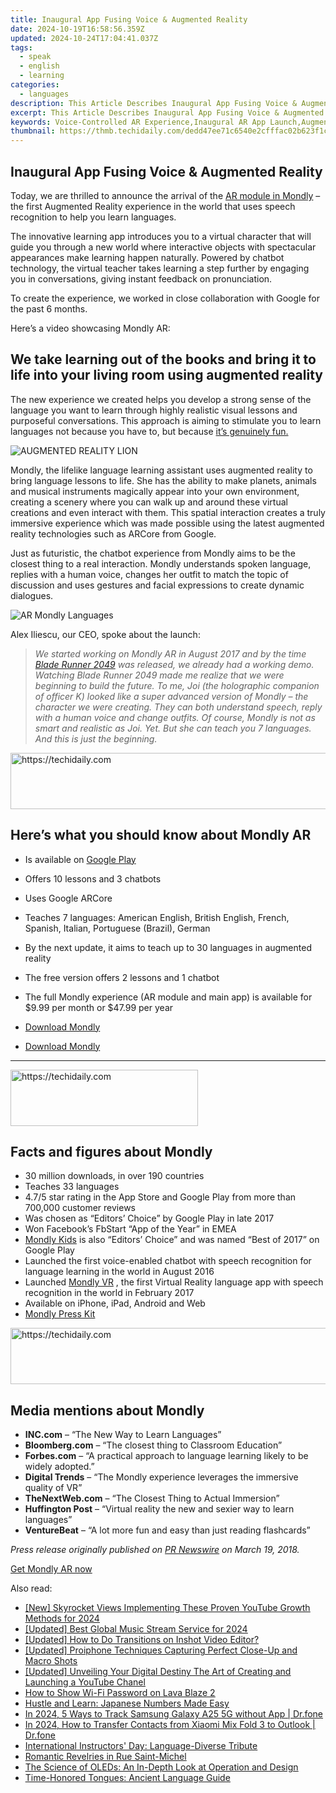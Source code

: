 ```yaml
---
title: Inaugural App Fusing Voice & Augmented Reality
date: 2024-10-19T16:58:56.359Z
updated: 2024-10-24T17:04:41.037Z
tags:
  - speak
  - english
  - learning
categories:
  - languages
description: This Article Describes Inaugural App Fusing Voice & Augmented Reality
excerpt: This Article Describes Inaugural App Fusing Voice & Augmented Reality
keywords: Voice-Controlled AR Experience,Inaugural AR App Launch,Augmented Reality Interaction,Hands-Free AR Technology,Voice Recognition in AR Apps,First-of-Its-Kind Augmented Reality,Multi-Sensory Augmented Reality Experience
thumbnail: https://thmb.techidaily.com/dedd47ee71c6540e2cfffac02b623f1cf3c7cf338a66452083b2b419452eed1f.jpg
---
```


## Inaugural App Fusing Voice & Augmented Reality

 Today, we are thrilled to announce the arrival of the [AR module in Mondly](https://shop.mondly.com/affiliate.php?ACCOUNT=ATISTUDI&AFFILIATE=108875&PATH=https://www.mondly.com?AFFILIATE=108875) – the first Augmented Reality experience in the world that uses speech recognition to help you learn languages.

 The innovative learning app introduces you to a virtual character that will guide you through a new world where interactive objects with spectacular appearances make learning happen naturally. Powered by chatbot technology, the virtual teacher takes learning a step further by engaging you in conversations, giving instant feedback on pronunciation.

 To create the experience, we worked in close collaboration with Google for the past 6 months.

Here’s a video showcasing Mondly AR:

##

## We take learning out of the books and bring it to life into your living room using augmented reality

 The new experience we created helps you develop a strong sense of the language you want to learn through highly realistic visual lessons and purposeful conversations. This approach is aiming to stimulate you to learn languages not because you have to, but because [it’s genuinely fun.](https://shop.mondly.com/affiliate.php?ACCOUNT=ATISTUDI&AFFILIATE=108875&PATH=https://www.mondly.com?AFFILIATE=108875)

![AUGMENTED REALITY LION](https://media.giphy.com/media/ckAvyr8RNxvc0Tbued/giphy.gif "Introducing The First Augmented Reality Language App With Speech Recognition 2")

 Mondly, the lifelike language learning assistant uses augmented reality to bring language lessons to life. She has the ability to make planets, animals and musical instruments magically appear into your own environment, creating a scenery where you can walk up and around these virtual creations and even interact with them. This spatial interaction creates a truly immersive experience which was made possible using the latest augmented reality technologies such as ARCore from Google.

 Just as futuristic, the chatbot experience from Mondly aims to be the closest thing to a real interaction. Mondly understands spoken language, replies with a human voice, changes her outfit to match the topic of discussion and uses gestures and facial expressions to create dynamic dialogues.

![AR Mondly Languages](https://media.giphy.com/media/5eF84ByiI55ql9Xyrk/giphy.gif "Introducing The First Augmented Reality Language App With Speech Recognition 3")

Alex Iliescu, our CEO, spoke about the launch:

> _We started working on Mondly AR in August 2017 and by the time [Blade Runner 2049](http://www.imdb.com/title/tt1856101/) was released, we already had a working demo. Watching Blade Runner 2049 made me realize that we were beginning to build the future. To me, Joi (the holographic companion of officer K) looked like a super advanced version of Mondly – the character we were creating. They can both understand speech, reply with a human voice and change outfits. Of course, Mondly is not as smart and realistic as Joi. Yet. But she can teach you 7 languages. And this is just the beginning._

<!-- affiliate ads begin -->
<a href="https://aligracehair.sjv.io/c/5597632/2080333/19272" target="_top" id="2080333">
  <img src="//a.impactradius-go.com/display-ad/19272-2080333" border="0" alt="https://techidaily.com" width="728" height="90"/>
</a>
<img height="0" width="0" src="https://aligracehair.sjv.io/i/5597632/2080333/19272" style="position:absolute;visibility:hidden;" border="0" />
<!-- affiliate ads end -->

## Here’s what you should know about Mondly AR

* Is available on [Google Play](https://play.google.com/store/apps/details?id=com.atistudios.mondlyar.languages&hl=en)
* Offers 10 lessons and 3 chatbots
* Uses Google ARCore
* Teaches 7 languages: American English, British English, French, Spanish, Italian, Portuguese (Brazil), German
* By the next update, it aims to teach up to 30 languages in augmented reality
* The free version offers 2 lessons and 1 chatbot
* The full Mondly experience (AR module and main app) is available for $9.99 per month or $47.99 per year

* [Download Mondly](https://www.facebook.com/sharer/sharer.php?u=https%3A%2F%2Fwww.mondly.com%2Fblog%2Fintroducing-first-augmented-reality-language-app-speech-recognition%2F&t=Introducing+the+First+Augmented+Reality+Language+App+with+Speech+Recognition "Share on Facebook")
* [Download Mondly](https://shop.mondly.com/affiliate.php?ACCOUNT=ATISTUDI&AFFILIATE=108875&PATH=https://www.mondly.com?AFFILIATE=108875)

---

<!-- affiliate ads begin -->
<a href="https://aligracehair.sjv.io/c/5597632/2087234/19272" target="_top" id="2087234">
  <img src="//a.impactradius-go.com/display-ad/19272-2087234" border="0" alt="https://techidaily.com" width="300" height="90"/>
</a>
<img height="0" width="0" src="https://aligracehair.sjv.io/i/5597632/2087234/19272" style="position:absolute;visibility:hidden;" border="0" />
<!-- affiliate ads end -->

## Facts and figures about Mondly

* 30 million downloads, in over 190 countries
* Teaches 33 languages
* 4.7/5 star rating in the App Store and Google Play from more than 700,000 customer reviews
* Was chosen as “Editors’ Choice” by Google Play in late 2017
* Won Facebook’s FbStart “App of the Year” in EMEA
* [Mondly Kids](https://play.google.com/store/apps/details?id=com.atistudios.mondly.kids.languages) is also “Editors’ Choice” and was named “Best of 2017” on Google Play
* Launched the first voice-enabled chatbot with speech recognition for language learning in the world in August 2016
* Launched [Mondly VR](https://www.oculus.com/experiences/quest/4214902388537196/?utm%5Fsource=mondly&utm%5Fcampaign=blog&utm%5Fchannel=direct) , the first Virtual Reality language app with speech recognition in the world in February 2017
* Available on iPhone, iPad, Android and Web
* [Mondly Press Kit](https://www.dropbox.com/sh/vo4j5214zvwdxy5/AAC20VxIgpuiEe7ED2%5F37VNEa?dl=0)

<!-- affiliate ads begin -->
<a href="https://homestyler.sjv.io/c/5597632/1943647/22993" target="_top" id="1943647">
  <img src="//a.impactradius-go.com/display-ad/22993-1943647" border="0" alt="https://techidaily.com" width="728" height="90"/>
</a>
<img height="0" width="0" src="https://homestyler.sjv.io/i/5597632/1943647/22993" style="position:absolute;visibility:hidden;" border="0" />
<!-- affiliate ads end -->

## Media mentions about Mondly

* **INC.com** – “The New Way to Learn Languages”
* **Bloomberg.com** – “The closest thing to Classroom Education”
* **Forbes.com** – “A practical approach to language learning likely to be widely adopted.”
* **Digital Trends** – “The Mondly experience leverages the immersive quality of VR”
* **TheNextWeb.com** – “The Closest Thing to Actual Immersion”
* **Huffington Post** – “Virtual reality the new and sexier way to learn languages”
* **VentureBeat** – “A lot more fun and easy than just reading flashcards”

 _Press release originally published on [PR Newswire](https://www.prnewswire.com/news-releases/mondly-launches-the-first-augmented-reality-experience-that-uses-speech-recognition-to-teach-languages-677259213.html) on March 19, 2018._

[Get Mondly AR now](https://play.google.com/store/apps/details?id=com.atistudios.mondlyar.languages&hl=en "Get Mondly AR now")

<ins class="adsbygoogle"
     style="display:block"
     data-ad-format="autorelaxed"
     data-ad-client="ca-pub-7571918770474297"
     data-ad-slot="1223367746"></ins>

<ins class="adsbygoogle"
     style="display:block"
     data-ad-client="ca-pub-7571918770474297"
     data-ad-slot="8358498916"
     data-ad-format="auto"
     data-full-width-responsive="true"></ins>

<span class="atpl-alsoreadstyle">Also read:</span>
<div><ul>
<li><a href="https://youtube-lab.techidaily.com/kyrocket-views-implementing-these-proven-youtube-growth-methods-for-2024/"><u>[New] Skyrocket Views Implementing These Proven YouTube Growth Methods for 2024</u></a></li>
<li><a href="https://fox-blue.techidaily.com/updated-best-global-music-stream-service-for-2024/"><u>[Updated] Best Global Music Stream Service for 2024</u></a></li>
<li><a href="https://extra-skills.techidaily.com/updated-how-to-do-transitions-on-inshot-video-editor/"><u>[Updated] How to Do Transitions on Inshot Video Editor?</u></a></li>
<li><a href="https://extra-skills.techidaily.com/updated-proiphone-techniques-capturing-perfect-close-up-and-macro-shots/"><u>[Updated] Proiphone Techniques Capturing Perfect Close-Up and Macro Shots</u></a></li>
<li><a href="https://youtube-lab.techidaily.com/ed-unveiling-your-digital-destiny-the-art-of-creating-and-launching-a-youtube-chanel/"><u>[Updated] Unveiling Your Digital Destiny The Art of Creating and Launching a YouTube Chanel</u></a></li>
<li><a href="https://android-unlock.techidaily.com/how-to-show-wi-fi-password-on-lava-blaze-2-by-drfone-android/"><u>How to Show Wi-Fi Password on Lava Blaze 2</u></a></li>
<li><a href="https://mondly-stories.techidaily.com/hustle-and-learn-japanese-numbers-made-easy/"><u>Hustle and Learn: Japanese Numbers Made Easy</u></a></li>
<li><a href="https://android-location-track.techidaily.com/in-2024-5-ways-to-track-samsung-galaxy-a25-5g-without-app-drfone-by-drfone-virtual-android/"><u>In 2024, 5 Ways to Track Samsung Galaxy A25 5G without App | Dr.fone</u></a></li>
<li><a href="https://android-transfer.techidaily.com/in-2024-how-to-transfer-contacts-from-xiaomi-mix-fold-3-to-outlook-drfone-by-drfone-transfer-from-android-transfer-from-android/"><u>In 2024, How to Transfer Contacts from Xiaomi Mix Fold 3 to Outlook | Dr.fone</u></a></li>
<li><a href="https://mondly-stories.techidaily.com/international-instructors-day-language-diverse-tribute/"><u>International Instructors' Day: Language-Diverse Tribute</u></a></li>
<li><a href="https://mondly-stories.techidaily.com/romantic-revelries-in-rue-saint-michel/"><u>Romantic Revelries in Rue Saint-Michel</u></a></li>
<li><a href="https://techno-recovery.techidaily.com/the-science-of-oleds-an-in-depth-look-at-operation-and-design/"><u>The Science of OLEDs: An In-Depth Look at Operation and Design</u></a></li>
<li><a href="https://mondly-stories.techidaily.com/time-honored-tongues-ancient-language-guide/"><u>Time-Honored Tongues: Ancient Language Guide</u></a></li>
</ul></div>

